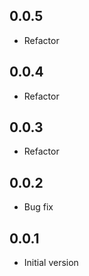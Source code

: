 ## 0.0.5

-   Refactor

## 0.0.4

-   Refactor

## 0.0.3

-   Refactor

## 0.0.2

-   Bug fix

## 0.0.1

-   Initial version
